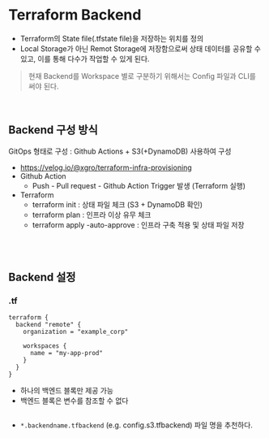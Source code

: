 # Terraform Backend
* Terraform의 State file(.tfstate file)을 저장하는 위치를 정의
* Local Storage가 아닌 Remot Storage에 저장함으로써 상태 데이터를 공유할 수 있고, 이를 통해 다수가 작업할 수 있게 된다.
> 현재 Backend를 Workspace 별로 구분하기 위해서는 Config 파일과 CLI를 써야 된다. 
</br>

## Backend 구성 방식
GitOps 형태로 구성 : Github Actions + S3(+DynamoDB) 사용하여 구성
* https://velog.io/@xgro/terraform-infra-provisioning
* Github Action
    * Push - Pull request - Github Action Trigger 발생 (Terraform 실행)
* Terraform
    * terraform init : 상태 파일 체크 (S3 + DynamoDB 확인)
    * terraform plan : 인프라 이상 유무 체크
    * terraform apply -auto-approve : 인프라 구축 적용 및 상태 파일 저장
</br>
</br>


## Backend 설정


### .tf 
```
terraform {
  backend "remote" {
    organization = "example_corp"

    workspaces {
      name = "my-app-prod"
    }
  }
}

```
* 하나의 백엔드 블록만 제공 가능
* 백엔드 블록은 변수를 참조할 수 없다


```

```
* ```*.backendname.tfbackend``` (e.g. config.s3.tfbackend) 파일 명을 추천하다.

